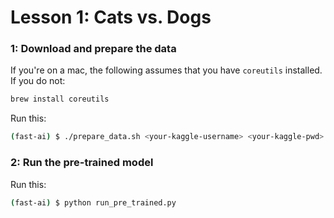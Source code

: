 # Lesson 1: Cats vs. Dogs

### 1: Download and prepare the data

If you're on a mac, the following assumes that you have `coreutils` installed. If you do not:
```bash
brew install coreutils
```

Run this:
```bash
(fast-ai) $ ./prepare_data.sh <your-kaggle-username> <your-kaggle-pwd>
```

### 2: Run the pre-trained model

Run this:

```bash
(fast-ai) $ python run_pre_trained.py
```